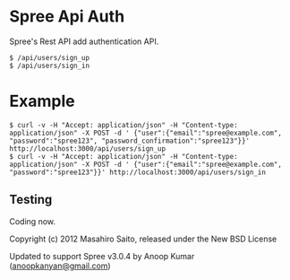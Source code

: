 Spree Api Auth
============

Spree's Rest API add authentication API.

    $ /api/users/sign_up
    $ /api/users/sign_in

Example
=======

    $ curl -v -H "Accept: application/json" -H "Content-type: application/json" -X POST -d ' {"user":{"email":"spree@example.com", "password":"spree123", "password_confirmation":"spree123"}}' http://localhost:3000/api/users/sign_up
    $ curl -v -H "Accept: application/json" -H "Content-type: application/json" -X POST -d ' {"user":{"email":"spree@example.com", "password":"spree123"}}' http://localhost:3000/api/users/sign_in

Testing
-------

Coding now.

Copyright (c) 2012 Masahiro Saito, released under the New BSD License

Updated to support Spree v3.0.4 by Anoop Kumar (anoopkanyan@gmail.com)
